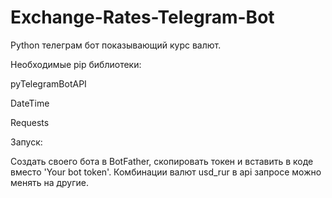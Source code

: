 # Exchange-Rates-Telegram-Bot
Python телеграм бот показывающий курс валют.

Необходимые pip библиотеки:

pyTelegramBotAPI

DateTime

Requests


Запуск:

Создать своего бота в BotFather, скопировать токен и вставить в коде вместо 'Your bot token'.
Комбинации валют usd_rur в api запросе можно менять на другие.
